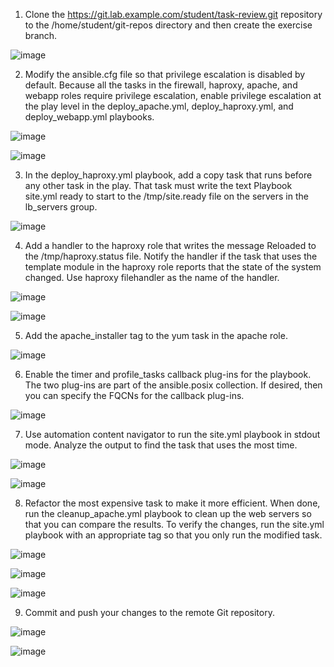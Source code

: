 1. Clone the https://git.lab.example.com/student/task-review.git repository to the /home/student/git-repos directory and then create the exercise branch.

![image](https://github.com/anuja2015/Redhat/assets/16287330/9239b37f-a350-489e-a9f3-54a493888d6d)

2. Modify the ansible.cfg file so that privilege escalation is disabled by default. Because all the tasks in the firewall, haproxy, apache, and webapp roles require privilege escalation, enable privilege escalation at the play level in the deploy_apache.yml, deploy_haproxy.yml, and deploy_webapp.yml playbooks.

![image](https://github.com/anuja2015/Redhat/assets/16287330/bdced076-ee0d-4e0c-ba67-7770a0fd48c7)

![image](https://github.com/anuja2015/Redhat/assets/16287330/2adbb10c-7894-43b0-968a-3086de7e8ef9)

3. In the deploy_haproxy.yml playbook, add a copy task that runs before any other task in the play. That task must write the text Playbook site.yml ready to start to the /tmp/site.ready file on the servers in the lb_servers group.

![image](https://github.com/anuja2015/Redhat/assets/16287330/15a4fe58-0b1b-4d62-ae6e-550820b4d29b)

4. Add a handler to the haproxy role that writes the message Reloaded to the /tmp/haproxy.status file. Notify the handler if the task that uses the template module in the haproxy role reports that the state of the system changed. Use haproxy filehandler as the name of the handler.

![image](https://github.com/anuja2015/Redhat/assets/16287330/47d92cfe-9a17-477e-a244-346dbe653a11)

![image](https://github.com/anuja2015/Redhat/assets/16287330/dbaa020a-cbf5-44eb-9814-91ad4e090e7d)

5. Add the apache_installer tag to the yum task in the apache role.

![image](https://github.com/anuja2015/Redhat/assets/16287330/b8fac583-575a-4fa9-819c-da6e7718e3a6)


6. Enable the timer and profile_tasks callback plug-ins for the playbook. The two plug-ins are part of the ansible.posix collection. If desired, then you can specify the FQCNs for the callback plug-ins.

![image](https://github.com/anuja2015/Redhat/assets/16287330/03f559d6-2ee6-4e57-bfbc-20474227f2ac)

7. Use automation content navigator to run the site.yml playbook in stdout mode. Analyze the output to find the task that uses the most time.

![image](https://github.com/anuja2015/Redhat/assets/16287330/a103a668-3f68-42af-aca4-342c209f12f9)

![image](https://github.com/anuja2015/Redhat/assets/16287330/30f998c4-86e2-4445-946b-a96b66e6f88d)


8. Refactor the most expensive task to make it more efficient. When done, run the cleanup_apache.yml playbook to clean up the web servers so that you can compare the results. To verify the changes, run the site.yml playbook with an appropriate tag so that you only run the modified task.

![image](https://github.com/anuja2015/Redhat/assets/16287330/0858397c-0150-4444-8b8f-48590552d43e)

![image](https://github.com/anuja2015/Redhat/assets/16287330/51adb775-3f9d-424f-b882-a7511c297432)

![image](https://github.com/anuja2015/Redhat/assets/16287330/aeff1677-b144-4dbd-a742-62364ad6d42b)


9. Commit and push your changes to the remote Git repository.

![image](https://github.com/anuja2015/Redhat/assets/16287330/19431ac2-ede1-4214-af04-4f17f156d5be)

![image](https://github.com/anuja2015/Redhat/assets/16287330/906390df-0f56-4495-812c-9fb038d8646f)

